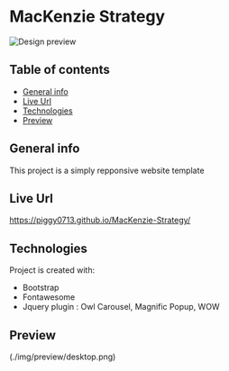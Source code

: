 # MacKenzie Strategy

![Design preview](./design/desktop-preview.jpg)

## Table of contents

- [General info](#general-info)
- [Live Url](#url)
- [Technologies](#technologies)
- [Preview](#preview)

## General info

This project is a simply repponsive website template

## Live Url

https://piggy0713.github.io/MacKenzie-Strategy/

## Technologies

Project is created with:

- Bootstrap
- Fontawesome
- Jquery plugin : Owl Carousel, Magnific Popup, WOW

## Preview

(./img/preview/desktop.png)
